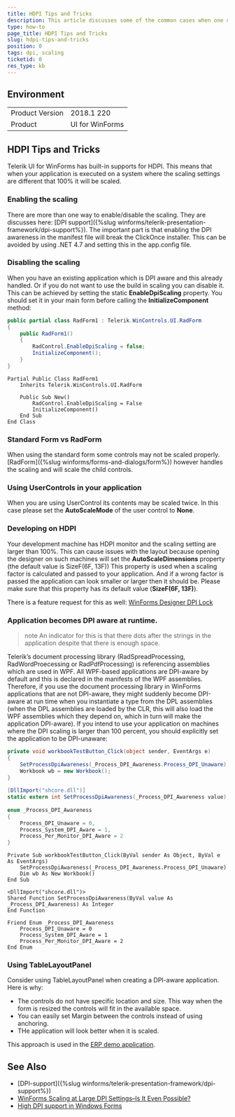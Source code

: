 ```yaml
---
title: HDPI Tips and Tricks
description: This article discusses some of the common cases when one uses HDPI.
type: how-to
page_title: HDPI Tips and Tricks
slug: hdpi-tips-and-tricks
position: 0
tags: dpi, scaling
ticketid: 0
res_type: kb
---
```



## Environment
<table>
    <tr>
        <td>Product Version</td>
        <td>2018.1 220</td>
    </tr>
    <tr>
        <td>Product</td>
        <td>UI for WinForms</td>
    </tr>
</table>


## HDPI Tips and Tricks

Telerik UI for WinForms has built-in supports for HDPI. This means that when your application is executed on a system where the scaling settings are different that 100% it will be scaled.


### Enabling the scaling

There are more than one way to enable/disable the scaling. They are discusses here: [DPI support]({%slug winforms/telerik-presentation-framework/dpi-support%}). The important part is that enabling the DPI awareness in the manifest file will break the ClickOnce installer. This can be avoided by using .NET 4.7 and setting this in the app.config file. 

### Disabling the scaling

When you have an existing application which is DPI aware and this already handled. Or if you do not want to use the build in scaling you can disable it. This can be achieved by setting the static __EnableDpiScaling__ property. You should set it in your main form before calling the __InitializeComponent__ method:

````C#
public partial class RadForm1 : Telerik.WinControls.UI.RadForm
{
    public RadForm1()
    {
        RadControl.EnableDpiScaling = false;
        InitializeComponent();
    }
}

````
````VB.NET
Partial Public Class RadForm1
    Inherits Telerik.WinControls.UI.RadForm

    Public Sub New()
        RadControl.EnableDpiScaling = False
        InitializeComponent()
    End Sub
End Class

````

### Standard Form vs RadForm

When using the standard form some controls may not be scaled properly. [RadForm]({%slug winforms/forms-and-dialogs/form%}) however handles the scaling and will scale the child controls.  

### Using UserControls in your application

When you are using UserControl its contents may be scaled twice. In this case please set the __AutoScaleMode__ of the user control to __None__.

### Developing on HDPI 

Your development machine has HDPI monitor and the scaling setting are larger than 100%. This can cause issues with the layout because opening the designer on such machines will set the __AutoScaleDimensions__ property (the default value is SizeF(6F, 13F)) This property is used when a scaling factor is calculated and passed to your application. And if a wrong factor is passed the application can look smaller or larger then it should be. Please make sure that this property has its default value (__SizeF(6F, 13F)__).

There is a feature request for this as well: [WinForms Designer DPI Lock](https://visualstudio.uservoice.com/forums/121579-visual-studio-ide/suggestions/7373263-winforms-designer-dpi-lock)

### Application becomes DPI aware at runtime.

>note An indicator for this is that there dots after the strings in the application despite that  there is enough space. 

Telerik’s document processing library (RadSpreadProcessing, RadWordProecessing or RadPdfProcessing) is referencing assemblies which are used in WPF. All WPF-based applications are DPI-aware by default and this is declared in the manifests of the WPF assemblies. Therefore, if you use the document processing library in WinForms applications that are not DPI-aware, they might suddenly become DPI-aware at run time when you instantiate a type from the DPL assemblies (when the DPL assemblies are loaded by the CLR, this will also load the WPF assemblies which they depend on, which in turn will make the application DPI-aware). If you intend to use your application on machines where the DPI scaling is larger than 100 percent, you should explicitly set the application to be DPI-unaware:

````C#
private void workbookTestButton_Click(object sender, EventArgs e)
{
    SetProcessDpiAwareness(_Process_DPI_Awareness.Process_DPI_Unaware);
    Workbook wb = new Workbook();
}
  
[DllImport("shcore.dll")]
static extern int SetProcessDpiAwareness(_Process_DPI_Awareness value);
  
enum _Process_DPI_Awareness
{
    Process_DPI_Unaware = 0,
    Process_System_DPI_Aware = 1,
    Process_Per_Monitor_DPI_Aware = 2
}
````
````VB.NET
Private Sub workbookTestButton_Click(ByVal sender As Object, ByVal e As EventArgs)
    SetProcessDpiAwareness(_Process_DPI_Awareness.Process_DPI_Unaware)
    Dim wb As New Workbook()
End Sub

<DllImport("shcore.dll")>
Shared Function SetProcessDpiAwareness(ByVal value As _Process_DPI_Awareness) As Integer
End Function

Friend Enum _Process_DPI_Awareness
    Process_DPI_Unaware = 0
    Process_System_DPI_Aware = 1
    Process_Per_Monitor_DPI_Aware = 2
End Enum

````

### Using TableLayoutPanel

Consider using TableLayoutPanel when creating a DPI-aware application. Here is why:
* The controls do not have specific location and size. This way when the form is resized the controls will fit in the available space. 
* You can easily set Margin between the controls instead of using anchoring.
* THe application will look better when it is scaled.   

This approach is used in the [ERP demo application](https://www.telerik.com/blogs/new-erp-demo-app-available-telerik-ui-for-winforms).


## See Also

* [DPI-support]({%slug winforms/telerik-presentation-framework/dpi-support%})
* [WinForms Scaling at Large DPI Settings–Is It Even Possible?](https://www.telerik.com/blogs/winforms-scaling-at-large-dpi-settings-is-it-even-possible-)
* [High DPI support in Windows Forms](https://docs.microsoft.com/en-us/dotnet/framework/winforms/high-dpi-support-in-windows-forms)